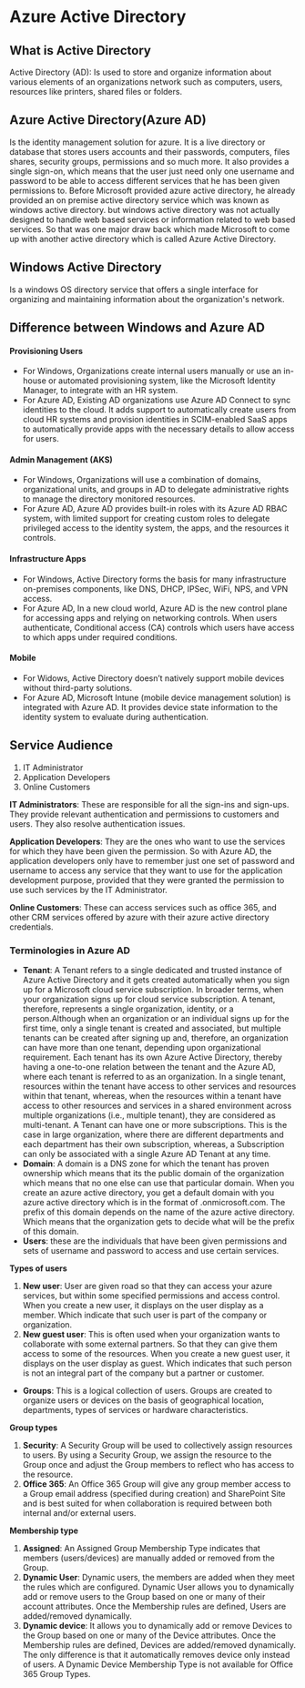 # Azure Active Directory
## What is Active Directory
Active Directory (AD): Is used to store and organize information about various elements of an organizations network such as computers, users, resources like printers, shared files or folders.
## Azure Active Directory(Azure AD)
Is the identity management solution for azure. It is a live directory or database that stores users accounts and their passwords, computers, files shares, security groups, permissions and so much more. It also provides a single sign-on, which means that the user just need only one username and password to be able to access different services that he has been given permissions to.
Before Microsoft provided azure active directory, he already provided an on premise active directory service which was known as windows active directory.
but windows active directory was not actually designed to handle web based services or information related to web based services. So that was one major draw back which made Microsoft to come up with another active directory which is called Azure Active Directory.
## Windows Active Directory
Is a windows OS directory service that offers a single interface for organizing and maintaining information about the organization's network.
## Difference between Windows and Azure AD
#### Provisioning Users
* For Windows, Organizations create internal users manually or use an in-house or automated provisioning system, like the Microsoft Identity Manager, to integrate with an HR system.
* For Azure AD, Existing AD organizations use Azure AD Connect to sync identities to the cloud.
It adds support to automatically create users from cloud HR systems and provision identities in SCIM-enabled SaaS apps to automatically provide apps with the necessary details to allow access for users.
#### Admin Management (AKS)
* For Windows, Organizations will use a combination of domains, organizational units, and groups in AD to delegate administrative rights to manage the directory monitored resources.
* For Azure AD, Azure AD provides built-in roles with its Azure AD RBAC system, with limited support for creating custom roles to delegate privileged access to the identity system, the apps, and the resources it controls.
#### Infrastructure Apps
* For Windows, Active Directory forms the basis for many infrastructure on-premises components, like DNS, DHCP, IPSec, WiFi, NPS, and VPN access.
* For Azure AD, In a new cloud world, Azure AD is the new control plane for accessing apps and relying on networking controls. When users authenticate, Conditional access (CA) controls which users have access to which apps under required conditions.
#### Mobile
* For Widows, Active Directory doesn’t natively support mobile devices without third-party solutions.
* For Azure AD, Microsoft Intune (mobile device management solution) is integrated with Azure AD. It provides device state information to the identity system to evaluate during authentication.
## Service Audience
1. IT Administrator
2. Application Developers
3. Online Customers

**IT Administrators**: These are responsible for all the sign-ins and sign-ups. They provide relevant authentication and permissions to customers and users. They also resolve authentication issues.

**Application Developers**: They are the ones who want to use the services for which they have been given the permission. So with Azure AD, the application developers only have to remember just one set of password and username to access any service that they want to use for the application development purpose, provided that they were granted the permission to use such services by the IT Administrator.

**Online Customers**: These can access services such as office 365, and other CRM services offered by azure with their azure active directory credentials.
### Terminologies in Azure AD
* **Tenant**: A Tenant refers to a single dedicated and trusted instance of Azure Active Directory and it gets created automatically when you sign up for a Microsoft cloud service subscription. In broader terms, when your organization signs up for cloud service subscription. A tenant, therefore, represents a single organization, identity, or a person.Although when an organization or an individual signs up for the first time, only a single tenant is created and associated, but multiple tenants can be created after signing up and, therefore, an organization can have more than one tenant, depending upon organizational requirement. Each tenant has its own Azure Active Directory, thereby having a one-to-one relation between the tenant and the Azure AD, where each tenant is referred to as an organization. In a single tenant, resources within the tenant have access to other services and resources within that tenant, whereas, when the resources within a tenant have access to other resources and services in a shared environment across multiple organizations (i.e., multiple tenant), they are considered as multi-tenant. A Tenant can have one or more subscriptions. This is the case in large organization, where there are different departments and each department has their own subscription, whereas, a Subscription can only be associated with a single Azure AD Tenant at any time.
* **Domain**: A domain is a DNS zone for which the tenant has proven ownership which means that its the public domain of the organization which means that no one else can use that particular domain. When you create an azure active directory, you get a default domain with you azure active directory which is in the format of .onmicrosoft.com. The prefix of this domain depends on the name of the azure active directory. Which means that the organization gets to decide what will be the prefix of this domain.
* **Users**: these are the individuals that have been given permissions and sets of username and password to access and use certain services.

**Types of users**
1. **New user**: User are given road so that they can access your azure services, but within some specified permissions and access control. When you create a new user, it displays on the user display as a member. Which indicate that such user is part of the company or organization.
2. **New guest user**: This is often used when your organization wants to collaborate with some external partners. So that they can give them access to some of the resources. When you create a new guest user, it displays on the user display as guest. Which indicates that such person is not an integral part of the company but a partner or customer.
* **Groups**: This is a logical collection of users. Groups are created to organize users or devices on the basis of geographical location, departments, types of services or hardware characteristics.

**Group types**
1. **Security**: A Security Group will be used to collectively assign resources to users. By using a Security Group, we assign the resource to the Group once and adjust the Group members to reflect who has access to the resource.
2. **Office 365**: An Office 365 Group will give any group member access to a Group email address (specified during creation) and SharePoint Site and is best suited for when collaboration is required between both internal and/or external users. 

**Membership type**
1. **Assigned**: An Assigned Group Membership Type indicates that members (users/devices) are manually added or removed from the Group.
2. **Dynamic User**: Dynamic users, the members are added when they meet the rules which are configured. Dynamic User allows you to dynamically add or remove users to the Group based on one or many of their account attributes. Once the Membership rules are defined, Users are added/removed dynamically.
3. **Dynamic device**: It allows you to dynamically add or remove Devices to the Group based on one or many of the Device attributes. Once the Membership rules are defined, Devices are added/removed dynamically. The only difference is that it automatically removes device only instead of users. A Dynamic Device Membership Type is not available for Office 365 Group Types.